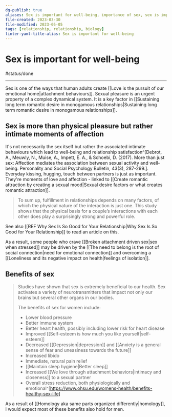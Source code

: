 ```yaml
---
dg-publish: true
aliases: Sex is important for well-being, importance of sex, sex is important, sex increases intimacy, sex is good for relationships
file-created: 2023-03-30
file-modified: 2023-05-05
tags: [relationship, relationship, biology]
linter-yaml-title-alias: Sex is important for well-being
---
```


# Sex is important for well-being

#status/done

---

Sex is one of the ways that human adults create [[Love is the pursuit of our emotional home|attachment behaviours]]. Sexual pleasure is an urgent property of a complex dynamical system. It is a key factor in [[Sustaining long term romantic desire in monogamous relationships|Sustaining long term romantic desire in monogamous relationships]].

## Sex is more than physical pleasure but rather intimate moments of affection

It's not necessarily the sex itself but rather the associated intimate behaviours which lead to well-being and relationship satisfaction^[Debrot, A., Meuwly, N., Muise, A., Impett, E. A., & Schoebi, D. (2017). More than just sex: Affection mediates the association between sexual activity and well-being. Personality and Social Psychology Bulletin, 43(3), 287-299.]. Everyday kissing, hugging, touch between partners is just as important. They're moments of love and affection - linked to [[Create romantic attraction by creating a sexual mood|Sexual desire factors or what creates romantic attraction]].

> To sum up, fulfillment in relationships depends on many factors, of which the physical nature of the interaction is just one. This study shows that the physical basis for a couple’s interactions with each other does play a surprisingly strong and powerful role.

See also [[REF Why Sex Is So Good for Your Relationship|Why Sex Is So Good for Your Relationship]] to read an article on this.

As a result, some people who crave [[Broken attachment driven sex|sex when stressed]] may be driven by the [[The need to belong is the root of social connection|need for emotional connection]] and overcoming a [[Loneliness and its negative impact on health|feelings of isolation]].

## Benefits of sex

> Studies have shown that sex is extremely beneficial to our health. Sex activates a variety of neurotransmitters that impact not only our brains but several other organs in our bodies.  
>
> The benefits of sex for women include: 
>
> -   Lower blood pressure
> -   Better immune system
> -   Better heart health, possibly including lower risk for heart disease
> -   Improved [[Self-esteem is how much you like yourself|self-esteem]]
> -   Decreased [[Depression|depression]] and [[Anxiety is a general sense of fear and uneasiness towards the future]]
> -   Increased libido
> -   Immediate, natural pain relief
> -   [[Maintain sleep hygiene|Better sleep]]
> -   Increased [[We love through attachment behaviors|intimacy and closeness]] to a sexual partner
> -   Overall stress reduction, both physiologically and emotional^[https://www.ohsu.edu/womens-health/benefits-healthy-sex-life]

As a result of [[Homology aka same parts organized differently|homology]], I would expect most of these benefits also hold for men.
